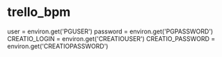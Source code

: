# trello_bpm

user = environ.get('PGUSER') 
password = environ.get('PGPASSWORD')
CREATIO_LOGIN = environ.get('CREATIOUSER') 
CREATIO_PASSWORD = environ.get('CREATIOPASSWORD') 